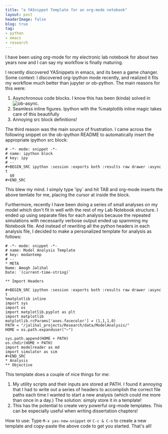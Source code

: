 ```yaml
---
title: "a YASnippet Template for an org-mode notebook"
layout: post
headerImage: false
blog: true
tag:
- python
- emacs
- research 
---
```

I have been using org-mode for my electronic lab notebook for about two years now and I can say my workflow is finally maturing.

I recently discovered YASnippets in emacs, and its been a game changer. Some context: I discovered org-ipython mode recently, and realized it fits my workflow much better than jupyter or ob-python. The main reasons for this were:

1. Asynchronous code blocks. I know this has been (kinda) solved in ![ob-async](https://github.com/astahlman/ob-async).
2. Seamless inline figures. Ipython with the %matplotlib inline magic takes care of this beautifully
3. Annoying src block definitions!

The third reason was the main source of frustration. I came across the following snippet on the ob-ipython README to automatically insert the appropriate ipython src block:

```
# -*- mode: snippet -*-
# name: ipython block
# key: ipy
# --
#+BEGIN_SRC ipython :session :exports both :results raw drawer :async t
  $0
#+END_SRC
```

This blew my mind. I simply type 'ipy` and hit TAB and org-mode inserts the above temlate for me, placing the cursor at inside the block.

Furthermore, recently I have been doing a series of small analyses on my model which don't fit in well with the rest of my Lab Notebook structure. I ended up using separate files for each analysis because the repeated simulations with necessarily verbose output ended up spamming my Notebook file. And instead of rewriting all the python headers in each analysis file, I decided to make a personalized template for analysis as follows:

```
# -*- mode: snippet -*-
# name: Model Analysis Template
# key: modantemp
# --
* META 
Name: Amogh Jalihal
Date: `(current-time-string)`

** Import Headers

#+BEGIN_SRC ipython :session :exports both :results raw drawer :async t
%matplotlib inline
import sys
import os
import matplotlib.pyplot as plt
import matplotlib
matplotlib.rcParams['axes.facecolor'] = (1,1,1,0)
PATH = "/jalihal_projects/Research/data/ModelAnalysis/"
HOME = os.path.expanduser("~")

sys.path.append(HOME + PATH)
os.chdir(HOME + PATH)
import modelreader as md
import simulator as sim
#+END_SRC
* Analysis
** Objective
```

This template does a couple of nice things for me:

1. My utility scripts and their inputs are stored at PATH. I found it annoying that I had to write out a series of headers to accomplish the correct file paths each time I wanted to start a new analysis (which could me more than once in a day.) The solution: simply store it in a template!
2. This has the potential to create very powerful org-mode templates. This can be especially useful when writing dissertation chapters!

How to use: Type `M-x yas-new-snippet` or `C-c & C-n` to create a new template and copy-paste the above code to get you started. That's all!


